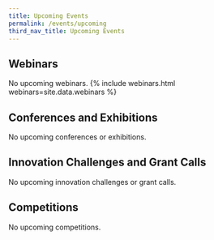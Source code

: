```yaml
---
title: Upcoming Events
permalink: /events/upcoming
third_nav_title: Upcoming Events
---
```

## Webinars
No upcoming webinars.
{% include webinars.html webinars=site.data.webinars %}
  
## Conferences and Exhibitions
No upcoming conferences or exhibitions.

## Innovation Challenges and Grant Calls
No upcoming innovation challenges or grant calls.

## Competitions
No upcoming competitions.